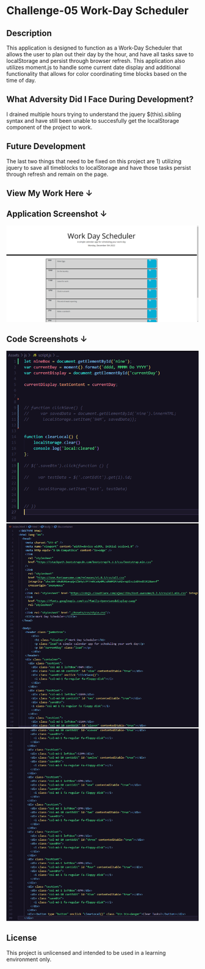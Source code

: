 # Challenge-05 Work-Day Scheduler

## Description

This application is designed to function as a Work-Day Scheduler that allows the user to plan out their day by the hour, and have all tasks save to localStorage and persist through browser refresh. This application also utilizes moment.js to handle some current date display and additional functionality that allows for color coordinating time blocks based on the time of day. 

## What Adversity Did I Face During Development?

I drained multiple hours trying to understand the jquery $(this).sibling syntax and have still been unable to succesfully get the localStorage component of the project to work. 

## Future Development

The last two things that need to be fixed on this project are 1) utilizing jquery to save all timeblocks to localStorage and have those tasks persist through refresh and remain on the page. 

## View My Work Here ↓

## Application Screenshot ↓

![](./Assets/screenshots/app1.PNG)

## Code Screenshots ↓

![](./Assets/screenshots/script1.PNG)
![](./Assets/screenshots/html1.PNG)
![](./Assets/screenshots/html2.PNG)

## License

This project is unlicensed and intended to be used in a learning environment only. 
